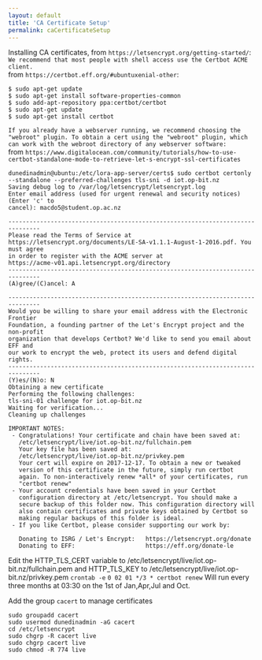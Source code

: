 ```yaml
---
layout: default
title: 'CA Certificate Setup'
permalink: caCertificateSetup
---
```

Installing CA certificates, from `https://letsencrypt.org/getting-started/`:  
`We recommend that most people with shell access use the Certbot ACME client.`  
from `https://certbot.eff.org/#ubuntuxenial-other`:  
```
$ sudo apt-get update
$ sudo apt-get install software-properties-common
$ sudo add-apt-repository ppa:certbot/certbot
$ sudo apt-get update
$ sudo apt-get install certbot 
```
`If you already have a webserver running, we recommend choosing the "webroot" plugin. To obtain a cert using the "webroot" plugin, which can work with the webroot directory of any webserver software:`  
from `https://www.digitalocean.com/community/tutorials/how-to-use-certbot-standalone-mode-to-retrieve-let-s-encrypt-ssl-certificates`

```
dunedinadmin@ubuntu:/etc/lora-app-server/certs$ sudo certbot certonly --standalone --preferred-challenges tls-sni -d iot.op-bit.nz
Saving debug log to /var/log/letsencrypt/letsencrypt.log
Enter email address (used for urgent renewal and security notices) (Enter 'c' to
cancel): macdo5@student.op.ac.nz

-------------------------------------------------------------------------------
Please read the Terms of Service at
https://letsencrypt.org/documents/LE-SA-v1.1.1-August-1-2016.pdf. You must agree
in order to register with the ACME server at
https://acme-v01.api.letsencrypt.org/directory
-------------------------------------------------------------------------------
(A)gree/(C)ancel: A

-------------------------------------------------------------------------------
Would you be willing to share your email address with the Electronic Frontier
Foundation, a founding partner of the Let's Encrypt project and the non-profit
organization that develops Certbot? We'd like to send you email about EFF and
our work to encrypt the web, protect its users and defend digital rights.
-------------------------------------------------------------------------------
(Y)es/(N)o: N
Obtaining a new certificate
Performing the following challenges:
tls-sni-01 challenge for iot.op-bit.nz
Waiting for verification...
Cleaning up challenges

IMPORTANT NOTES:
 - Congratulations! Your certificate and chain have been saved at:
   /etc/letsencrypt/live/iot.op-bit.nz/fullchain.pem
   Your key file has been saved at:
   /etc/letsencrypt/live/iot.op-bit.nz/privkey.pem
   Your cert will expire on 2017-12-17. To obtain a new or tweaked
   version of this certificate in the future, simply run certbot
   again. To non-interactively renew *all* of your certificates, run
   "certbot renew"
 - Your account credentials have been saved in your Certbot
   configuration directory at /etc/letsencrypt. You should make a
   secure backup of this folder now. This configuration directory will
   also contain certificates and private keys obtained by Certbot so
   making regular backups of this folder is ideal.
 - If you like Certbot, please consider supporting our work by:

   Donating to ISRG / Let's Encrypt:   https://letsencrypt.org/donate
   Donating to EFF:                    https://eff.org/donate-le
```
Edit the HTTP_TLS_CERT variable to /etc/letsencrypt/live/iot.op-bit.nz/fullchain.pem and HTTP_TLS_KEY to /etc/letsencrypt/live/iot.op-bit.nz/privkey.pem
`crontab -e`
`0 02 01 */3 * certbot renew`
Will run every three months at 03:30 on the 1st of Jan,Apr,Jul and Oct.

Add the group `cacert` to manage certificates
```
sudo groupadd cacert
sudo usermod dunedinadmin -aG cacert
cd /etc/letsencrypt
sudo chgrp -R cacert live
sudo chgrp cacert live
sudo chmod -R 774 live
``` 